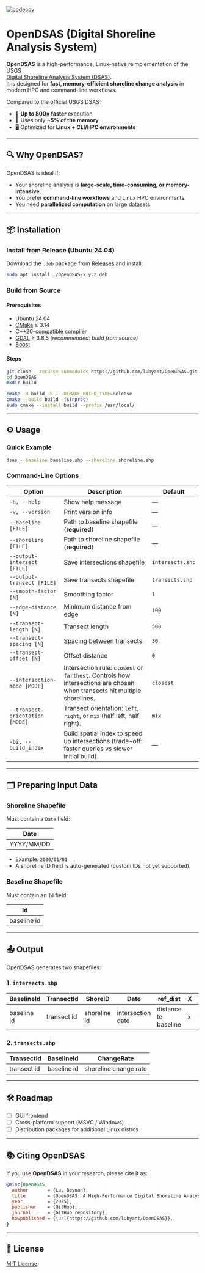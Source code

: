 [![codecov](https://codecov.io/gh/lubyant/OpenDSAS/branch/main/graph/badge.svg)](https://app.codecov.io/gh/lubyant/OpenDSAS)

# OpenDSAS (Digital Shoreline Analysis System)

**OpenDSAS** is a high-performance, Linux-native reimplementation of the USGS  
[Digital Shoreline Analysis System (DSAS)](https://www.usgs.gov/centers/whcmsc/science/digital-shoreline-analysis-system-dsas).  
It is designed for **fast, memory-efficient shoreline change analysis** in modern HPC and command-line workflows.

Compared to the official USGS DSAS:
- 🚀 **Up to 800× faster** execution
- 💾 Uses only **~5% of the memory**
- 🖥️ Optimized for **Linux + CLI/HPC environments**

---

## 🔍 Why OpenDSAS?

OpenDSAS is ideal if:
- Your shoreline analysis is **large-scale, time-consuming, or memory-intensive**.
- You prefer **command-line workflows** and Linux HPC environments.
- You need **parallelized computation** on large datasets.

---

## 📦 Installation

### Install from Release (Ubuntu 24.04)
Download the `.deb` package from [Releases](https://github.com/lubyant/OpenDSAS/releases) and install:

```bash
sudo apt install ./OpenDSAS-x.y.z.deb
```

### Build from Source

#### Prerequisites
- Ubuntu 24.04  
- [CMake](https://cmake.org/) ≥ 3.14  
- C++20-compatible compiler  
- [GDAL](https://gdal.org/) ≥ 3.8.5 *(recommended: build from source)*  
- [Boost](https://www.boost.org/)

#### Steps
```bash
git clone --recurse-submodules https://github.com/lubyant/OpenDSAS.git
cd OpenDSAS
mkdir build

cmake -B build -S . -DCMAKE_BUILD_TYPE=Release
cmake --build build -j$(nproc)
sudo cmake --install build --prefix /usr/local/
```

---

## ⚙️ Usage

### Quick Example
```bash
dsas --baseline baseline.shp --shoreline shoreline.shp
```

### Command-Line Options
| Option                       | Description                                                                                                            | Default          |
|------------------------------|------------------------------------------------------------------------------------------------------------------------|------------------|
| `-h, --help`                 | Show help message                                                                                                      | —                |
| `-v, --version`              | Print version info                                                                                                     | —                |
| `--baseline [FILE]`          | Path to baseline shapefile (**required**)                                                                              | —                |
| `--shoreline [FILE]`         | Path to shoreline shapefile (**required**)                                                                             | —                |
| `--output-intersect [FILE]`  | Save intersections shapefile                                                                                           | `intersects.shp` |
| `--output-transect [FILE]`   | Save transects shapefile                                                                                                | `transects.shp`  |
| `--smooth-factor [N]`        | Smoothing factor                                                                                                       | `1`              |
| `--edge-distance [N]`        | Minimum distance from edge                                                                                             | `100`            |
| `--transect-length [N]`      | Transect length                                                                                                        | `500`            |
| `--transect-spacing [N]`     | Spacing between transects                                                                                              | `30`             |
| `--transect-offset [N]`      | Offset distance                                                                                                        | `0`              |
| `--intersection-mode [MODE]` | Intersection rule: `closest` or `farthest`. Controls how intersections are chosen when transects hit multiple shorelines. | `closest`        |
| `--transect-orientation [MODE]` | Transect orientation: `left`, `right`, or `mix` (half left, half right).                                              | `mix`            |
| `-bi, --build_index`         | Build spatial index to speed up intersections (trade-off: faster queries vs slower initial build).                     | —                |

---

## 🗂 Preparing Input Data

### Shoreline Shapefile
Must contain a `Date` field:

| Date       |
|------------|
| YYYY/MM/DD |

- Example: `2000/01/01`  
- A shoreline ID field is auto-generated (custom IDs not yet supported).

### Baseline Shapefile
Must contain an `Id` field:

| Id          |
|-------------|
| baseline id |

---

## 📤 Output

OpenDSAS generates two shapefiles:

### 1. `intersects.shp`
| BaselineId | TransectId | ShoreID | Date       | ref_dist | X    | Y    |
|------------|------------|---------|------------|----------|------|------|
| baseline id | transect id | shoreline id | intersection date | distance to baseline | x | y |

### 2. `transects.shp`
| TransectId | BaselineId | ChangeRate |
|------------|------------|------------|
| transect id | baseline id | shoreline change rate |

---

## 🛠 Roadmap
- [ ] GUI frontend  
- [ ] Cross-platform support (MSVC / Windows)  
- [ ] Distribution packages for additional Linux distros  

---

## 📚 Citing OpenDSAS

If you use **OpenDSAS** in your research, please cite it as:

```bibtex
@misc{OpenDSAS,
  author       = {Lu, Boyuan},
  title        = {OpenDSAS: A High-Performance Digital Shoreline Analysis System},
  year         = {2025},
  publisher    = {GitHub},
  journal      = {GitHub repository},
  howpublished = {\url{https://github.com/lubyant/OpenDSAS}},
}
```

---

## 📜 License
[MIT License](LICENSE)